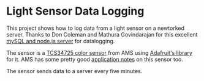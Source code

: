 # Light Sensor Data Logging

This project shows how to log data from a light sensor on a newtorked server. Thanks to Don Coleman and Mathura Govindarajan for this excellent [mySQL and node.js server](https://github.com/don/itp-connected-devices) for datalogging. 

The sensor is a [TCS34725 color sensor](https://ams.com/tcs34725) from AMS using [Adafruit's library](https://github.com/adafruit/Adafruit_TCS34725) for it. AMS has some pretty good [application notes](https://ams.com/tcs34725#tab/documents) on this sensor too.


The sensor sends data to a server every five minutes. 
